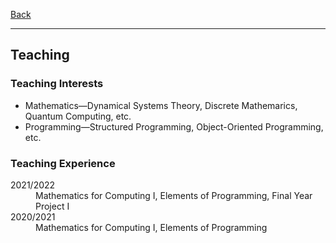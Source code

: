 [Back](/index.md)
* * *

## Teaching
### Teaching Interests
- Mathematics&mdash;Dynamical Systems Theory, Discrete Mathemarics, Quantum Computing, etc.
- Programming&mdash;Structured Programming, Object-Oriented Programming, etc.

### Teaching Experience
<dl>
<dt>2021/2022</dt>
  <dd>Mathematics for Computing I, Elements of Programming, Final Year Project I</dd>
<dt>2020/2021</dt>
  <dd>Mathematics for Computing I, Elements of Programming</dd>
</dl>
